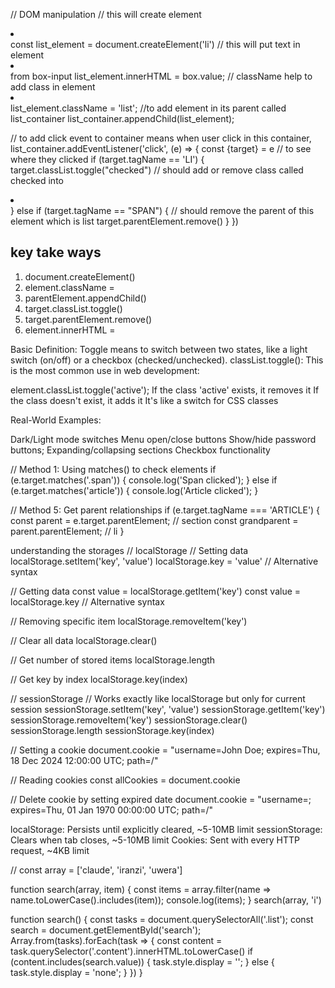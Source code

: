 // DOM manipulation
// this will create element <li></li>
const list_element = document.createElement('li')
// this will put text in element <li></li> from box-input
 list_element.innerHTML = box.value;
// className help to add class in element <li class="list"></li>
list_element.className = 'list';
//to add element in its parent called list_container
list_container.appendChild(list_element);

// to add click event to container means when user click in this container,
list_container.addEventListener('click', (e) => {
   const {target} = e // to see where they clicked
   if (target.tagName == 'LI') {
      target.classList.toggle("checked") 
      // should add or remove class called checked into <li></li> 
   } else if (target.tagName == "SPAN") {
      // should remove the parent of this <span></span> element which is list
      target.parentElement.remove()
   }
})

key take ways
--------------
1. document.createElement()
2. element.className = 
3. parentElement.appendChild()
4. target.classList.toggle()
5. target.parentElement.remove()
6. element.innerHTML =

Basic Definition: Toggle means to switch between two states, like a light switch (on/off) or a checkbox (checked/unchecked).
classList.toggle(): This is the most common use in web development:

element.classList.toggle('active');
If the class 'active' exists, it removes it
If the class doesn't exist, it adds it
It's like a switch for CSS classes

Real-World Examples:

Dark/Light mode switches
Menu open/close buttons
Show/hide password buttons;
Expanding/collapsing sections
Checkbox functionality

// Method 1: Using matches() to check elements
    if (e.target.matches('.span')) {
        console.log('Span clicked');
    } else if (e.target.matches('article')) {
        console.log('Article clicked');
    }

 // Method 5: Get parent relationships
    if (e.target.tagName === 'ARTICLE') {
        const parent = e.target.parentElement;  // section
        const grandparent = parent.parentElement;  // li
    }

understanding the storages
// localStorage
// Setting data
localStorage.setItem('key', 'value')
localStorage.key = 'value'  // Alternative syntax

// Getting data
const value = localStorage.getItem('key')
const value = localStorage.key  // Alternative syntax

// Removing specific item
localStorage.removeItem('key')

// Clear all data
localStorage.clear()

// Get number of stored items
localStorage.length

// Get key by index
localStorage.key(index)

// sessionStorage
// Works exactly like localStorage but only for current session
sessionStorage.setItem('key', 'value')
sessionStorage.getItem('key')
sessionStorage.removeItem('key')
sessionStorage.clear()
sessionStorage.length
sessionStorage.key(index)

// Setting a cookie
document.cookie = "username=John Doe; expires=Thu, 18 Dec 2024 12:00:00 UTC; path=/"

// Reading cookies
const allCookies = document.cookie

// Delete cookie by setting expired date
document.cookie = "username=; expires=Thu, 01 Jan 1970 00:00:00 UTC; path=/"

localStorage: Persists until explicitly cleared, ~5-10MB limit
sessionStorage: Clears when tab closes, ~5-10MB limit
Cookies: Sent with every HTTP request, ~4KB limit

// const array = ['claude', 'iranzi', 'uwera']

function search(array, item) {
   const items = array.filter(name => name.toLowerCase().includes(item));
   console.log(items);
}
search(array, 'i')


function search() {
   const tasks = document.querySelectorAll('.list');
   const search = document.getElementById('search');
   Array.from(tasks).forEach(task => {
      const content = task.querySelector('.content').innerHTML.toLowerCase()
      if (content.includes(search.value)) {
          task.style.display = '';
      } else {
          task.style.display = 'none';
      }
   })
}